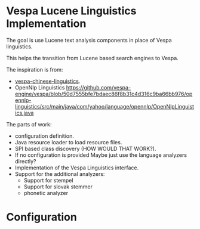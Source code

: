 # Vespa Lucene Linguistics Implementation

The goal is use Lucene text analysis components in place of Vespa linguistics.

This helps the transition from Lucene based search engines to Vespa.

The inspiration is from:
- [vespa-chinese-linguistics](https://github.com/vespa-engine/sample-apps/blob/master/examples/vespa-chinese-linguistics/src/main/java/com/qihoo/language/JiebaLinguistics.java).
- OpenNlp Linguistics https://github.com/vespa-engine/vespa/blob/50d7555bfe7bdaec86f8b31c4d316c9ba66bb976/opennlp-linguistics/src/main/java/com/yahoo/language/opennlp/OpenNlpLinguistics.java


The parts of work:
- configuration definition.
- Java resource loader to load resource files.
- SPI based class discovery (HOW WOULD THAT WORK?).
- If no configuration is provided Maybe just use the language analyzers directly?
- Implementation of the Vespa Linguistics interface.
- Support for the additional analyzers:
  - Support for stempel
  - Support for slovak stemmer
  - phonetic analyzer

# Configuration


